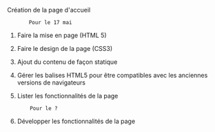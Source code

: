 Création de la page d'accueil

           Pour le 17 mai
           
1. Faire la mise en page (HTML 5)
2. Faire le design de la page (CSS3)
3. Ajout du contenu de façon statique
4. Gérer les balises HTML5 pour être compatibles avec les anciennes versions de navigateurs
5. Lister les fonctionnalités de la page

           Pour le ? 

6. Développer les fonctionnalités de la page

